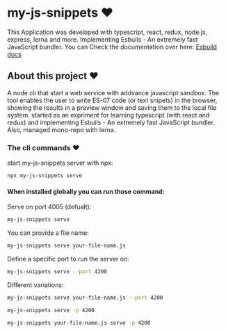 # my-js-snippets ❤️

This Application was developed with typescript, react, redux, node.js, express, lerna and more.
Implementing Esbuils - An extremely fast JavaScript bundler.
You can Check the documentation over here: [Esbuild docs](https://esbuild.github.io/)

## About this project ❤️

A node cli that start a web service with addvance javascript sandbox.
The tool enables the user to write ES-07 code (or text snipets) in the browser,
showing the results in a preview window and saving them to the local file system.
started as an expriment for learning typescript (with react and redux) and implementing Esbuils -
An extremely fast JavaScript bundler. Also, managed mono-repo with lerna.

### The cli commands ❤️

start my-js-snippets server with npx:

```bash
npx my-js-snippets serve
```

#### When installed globally you can run those command:

Serve on port 4005 (defualt):

```bash
my-js-snippets serve
```

You can provide a file name:

```bash
my-js-snippets serve your-file-name.js
```

Define a specific port to run the server on:

```bash
my-js-snippets serve --port 4200
```

Different variations:

```bash
my-js-snippets serve your-file-name.js --port 4200
```

```bash
my-js-snippets serve -p 4200
```

```bash
my-js-snippets your-file-name.js serve -p 4200
```
